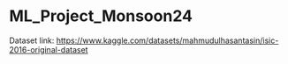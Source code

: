 # ML_Project_Monsoon24

Dataset link: https://www.kaggle.com/datasets/mahmudulhasantasin/isic-2016-original-dataset
